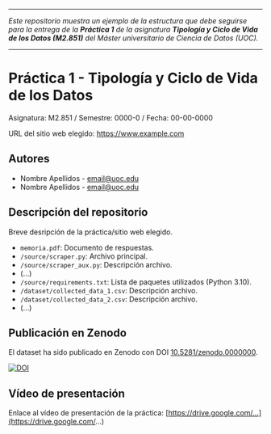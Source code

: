 ***

_Este repositorio muestra un ejemplo de la estructura que debe seguirse para la entrega de la
**Práctica 1** de la asignatura **Tipología y Ciclo de Vida de los Datos (M2.851)** del
Máster universitario de Ciencia de Datos (UOC)._

***

# Práctica 1 - Tipología y Ciclo de Vida de los Datos

Asignatura: M2.851 / Semestre: 0000-0 / Fecha: 00-00-0000

URL del sitio web elegido: https://www.example.com

## Autores
  * Nombre Apellidos - [email@uoc.edu](email@uoc.edu)
  * Nombre Apellidos - [email@uoc.edu](email@uoc.edu)

## Descripción del repositorio
Breve desripción de la práctica/sitio web elegido.

  * `memoria.pdf`: Documento de respuestas.
  * `/source/scraper.py`: Archivo principal.
  * `/source/scraper_aux.py`: Descripción archivo.
  * (...)
  * `/source/requirements.txt`: Lista de paquetes utilizados (Python 3.10).
  * `/dataset/collected_data_1.csv`: Descripción archivo.
  * `/dataset/collected_data_2.csv`: Descripción archivo.
  * (...)

## Publicación en Zenodo
El dataset ha sido publicado en Zenodo con DOI [10.5281/zenodo.0000000](https://doi.org/10.5281/zenodo.0000000).

[![DOI](https://zenodo.org/badge/DOI/10.5281/zenodo.0000000.svg)](https://doi.org/10.5281/zenodo.0000000)

## Vídeo de presentación

Enlace al vídeo de presentación de la práctica: [https://drive.google.com/...](https://drive.google.com/...)
